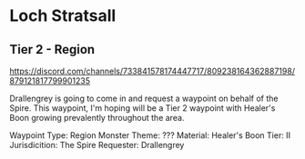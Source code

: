 # Loch Stratsall

## Tier 2 - Region

https://discord.com/channels/733841578174447717/809238164362887198/879121817799901235

Drallengrey is going to come in and request a waypoint on behalf of the Spire. This waypoint, I'm hoping will be a Tier 2 waypoint with Healer's Boon growing prevalently throughout the area.

Waypoint Type: Region
Monster Theme: ???
Material: Healer's Boon
Tier: II
Jurisdicition: The Spire
Requester: Drallengrey